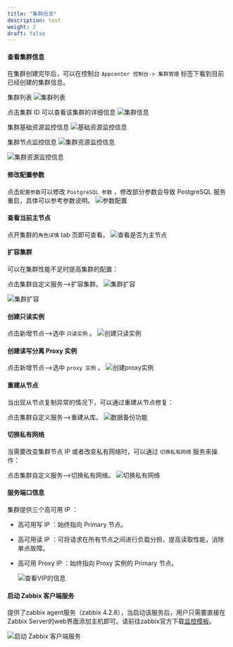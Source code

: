 ```yaml
---
title: "集群信息"
description: test
weight: 2
draft: false
---
```




#### 查看集群信息  

在集群创建完毕后，可以在控制台 `Appcenter 控制台-> 集群管理` 标签下看到目前已经创建的集群信息。

 集群列表
![集群列表](../../_images/cluster_info.png)

 点击集群 ID 可以查看该集群的详细信息
![集群信息](../../_images/nodes_info.png)

 集群基础资源监控信息
![基础资源监控信息](../../_images/cpu_info.png)

 集群节点监控信息
![集群资源监控信息](../../_images/app_info.png)

![集群资源监控信息](../../_images/app_info2.png)

#### 修改配置参数

  点击`配置参数`可以修改 `PostgreSQL 参数` ，修改部分参数会导致 PostgreSQL 服务重启，具体可以参考参数说明。
  ![参数配置](../../_images/params_set.png)

#### 查看当前主节点

  点开集群的`角色详情` tab 页即可查看。
  ![查看是否为主节点](../../_images/pg_ismaster1.png)

#### 扩容集群

  可以在集群性能不足时提高集群的配置：

  点击集群自定义服务-->扩容集群。
  ![集群扩容](../../_images/pg_cluster_resize.png)

  ![集群扩容](../../_images/pg_cluster_resize1.png)

#### 创建只读实例

  点击新增节点-->选中 `只读实例` 。
  ![创建只读实例](../../_images/add_ri.png)

#### 创建读写分离 Proxy 实例

  点击新增节点-->选中 `proxy 实例` 。
  ![创建proxy实例](../../_images/add_proxy.png)

#### 重建从节点

  当出现从节点复制异常的情况下，可以通过重建从节点修复：

  点击集群自定义服务-->重建从库。
  ![数据备份功能](../../_images/pg_rebuildStandby.png)

#### 切换私有网络 

  当需要改变集群节点 IP 或者改变私有网络时，可以通过 `切换私有网络` 服务来操作：

  点击集群自定义服务-->切换私有网络。
  ![切换私有网络](../../_images/change_vxnet.png)

#### 服务端口信息

集群提供三个高可用 IP ：

- 高可用写 IP ：始终指向 Primary 节点。

- 高可用读 IP ：可将请求在所有节点之间进行负载分担，提高读取性能，消除单点故障。

- 高可用 Proxy IP ：始终指向 Proxy 实例的 Primary 节点。

  ![查看VIP的信息](../../_images/vipinfo.png)   

#### 启动 Zabbix 客户端服务

  提供了zabbix agent服务（zabbix 4.2.8），当启动该服务后，用户只需要直接在Zabbix Server的web界面添加主机即可。请前往zabbix官方下载[监控模板](https://git.zabbix.com/projects/ZBX/repos/zabbix/browse/templates/db/postgresql)。

  ![启动 Zabbix 客户端服务](../../_images/start_zabbix_agent.png)